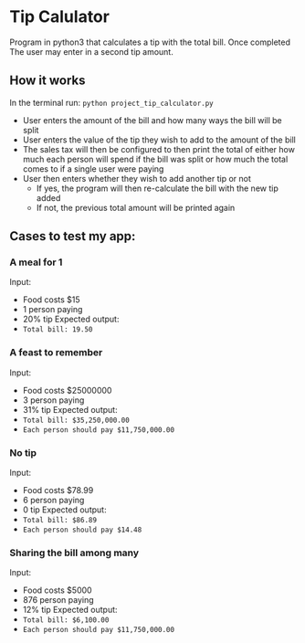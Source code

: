 <!-- Make the README file look nice using markdown formatting. -->
<!-- Be sure to give it a title, and provide a brief summary of what your code does, and how to run it. -->

# Tip Calulator

Program in python3 that calculates a tip with the total bill. 
Once completed The user may enter in a second tip amount.


## How it works

In the terminal run: ``python project_tip_calculator.py``
- User enters the amount of the bill and how many ways the bill will be split
- User enters the value of the tip they wish to add to the amount of the bill
- The sales tax will then be configured to then print the total of either how much each person will spend if the bill was split or how much the total comes to if a single user were paying
- User then enters whether they wish to add another tip or not
    - If yes, the program will then re-calculate the bill with the new tip added
    - If not, the previous total amount will be printed again

## Cases to test my app:

### A meal for 1
Input:
- Food costs $15
- 1 person paying
- 20% tip
Expected output:
- ``Total bill: 19.50``
### A feast to remember
Input:
- Food costs $25000000
- 3 person paying
- 31% tip
Expected output:
- ``Total bill: $35,250,000.00``
- ``Each person should pay $11,750,000.00``
### No tip
Input:
- Food costs $78.99
- 6 person paying
- 0 tip
Expected output:
- ``Total bill: $86.89``
- ``Each person should pay $14.48``
### Sharing the bill among many
Input:
- Food costs $5000
- 876 person paying
- 12% tip
Expected output:
- ``Total bill: $6,100.00``
- ``Each person should pay $11,750,000.00``
